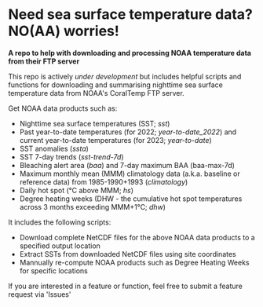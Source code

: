 # Need sea surface temperature data? NO(AA) worries!
**A repo to help with downloading and processing NOAA temperature data from their FTP server**

This repo is actively *under development* but includes helpful scripts and functions for downloading and summarising nighttime sea surface temperature data from NOAA's CoralTemp FTP server.

Get NOAA data products such as:
* Nighttime sea surface temperatures (SST; *sst*)
* Past year-to-date temperatures (for 2022; *year-to-date_2022*) and current year-to-date temperatures (for 2023; *year-to-date*)
* SST anomalies (*ssta*)
* SST 7-day trends (*sst-trend-7d*)
* Bleaching alert area (*baa*) and 7-day maximum BAA (baa-max-7d)
* Maximum monthly mean (MMM) climatology data (a.k.a. baseline or reference data) from 1985-1990+1993 (*climatology*)
* Daily hot spot (°C above MMM; *hs*)
* Degree heating weeks (DHW - the cumulative hot spot temperatures across 3 months exceeding MMM+1°C; *dhw*)

It includes the following scripts:
* Download complete NetCDF files for the above NOAA data products to a specified output location
* Extract SSTs from downloaded NetCDF files using site coordinates
* Mannually re-compute NOAA products such as Degree Heating Weeks for specific locations

If you are interested in a feature or function, feel free to submit a feature request via 'Issues'
